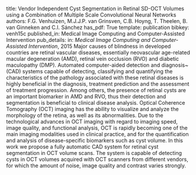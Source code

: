 title: Vendor Independent Cyst Segmentation in Retinal SD-OCT Volumes using a Combination of Multiple Scale Convolutional Neural Networks
authors: F.G. Venhuizen, M.J.J.P. van Grinsven, C.B. Hoyng, T. Theelen, B. van Ginneken and C.I. Sánchez
has_pdf: True
template: publication
bibkey: venh15c
published_in: Medical Image Computing and Computer-Assisted Intervention
pub_details: in: <i>Medical Image Computing and Computer-Assisted Intervention</i>, 2015
Major causes of blindness in developed countries are retinal vascular diseases, essentially neovascular age-related macular degeneration (AMD), retinal vein occlusion (RVO) and diabetic maculopathy (DMP). Automated computer-aided detection and diagnosis~(CAD) systems capable of detecting, classifying and quantifying the characteristics of the pathology associated with these retinal diseases is highly beneficial in the diagnosis, treatment prediction and the assessment of treatment progression. Among others, the presence of retinal cysts are an important biomarker in AMD and RVO, thus their detection and segmentation is beneficial to clinical disease analysis. Optical Coherence Tomography (OCT) imaging has the ability to visualize and analyze the morphology of the retina, as well as its abnormalities. Due to the technological advances in OCT imaging with regard to imaging speed, image quality, and functional analysis, OCT is rapidly becoming one of the main imaging modalities used in clinical practice, and for the quantification and analysis of disease-specific biomarkers such as cyst volume. In this work we propose a fully automatic CAD system for retinal cyst segmentation in OCT volume scans. The system is capable of detecting cysts in OCT volumes acquired with OCT scanners from different vendors, for which the amount of noise, image quality and contrast varies strongly.


